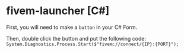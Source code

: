 # fivem-launcher [C#]

First, you will need to make a `button` in your C# Form.

Then, double click the button and put the following code: `System.Diagnostics.Process.Start($"fivem://connect/{IP}:{PORT}");`


